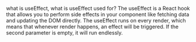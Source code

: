 what is useEffect, what is useEffect used for? 
The useEffect is a React hook that allows you to perform side effects in your component like fetching data and updating the DOM directly. 
The useEffect runs on every render, which means that whenever render happens, an effect will be triggered. If the second parameter is empty, it will run endlessly.